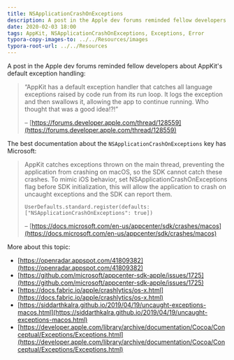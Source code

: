 ```yaml
---
title: NSApplicationCrashOnExceptions
description: A post in the Apple dev forums reminded fellow developers about AppKit's default exception handling
date: 2020-02-03 18:00
tags: AppKit, NSApplicationCrashOnExceptions, Exceptions, Error
typora-copy-images-to: ../../Resources/images
typora-root-url: ../../Resources
---
```


A post in the Apple dev forums reminded fellow developers about AppKit's default exception handling:

> “AppKit has a default exception handler that catches all language exceptions raised by code run from its run loop. It logs the exception and then swallows it, allowing the app to continue running. Who thought that was a good idea!?!”
>
> – [https://forums.developer.apple.com/thread/128559](https://forums.developer.apple.com/thread/128559)

The best documentation about the `NSApplicationCrashOnExceptions` key has Microsoft:

> AppKit catches exceptions thrown on the main thread, preventing the application from crashing on macOS, so the SDK cannot catch these crashes. To mimic iOS behavior, set NSApplicationCrashOnExceptions flag before SDK initialization, this will allow the application to crash on uncaught exceptions and the SDK can report them.
>
> `UserDefaults.standard.register(defaults: ["NSApplicationCrashOnExceptions": true])`
>
> – [https://docs.microsoft.com/en-us/appcenter/sdk/crashes/macos](https://docs.microsoft.com/en-us/appcenter/sdk/crashes/macos)

More about this topic:

- [https://openradar.appspot.com/41809382](https://openradar.appspot.com/41809382)
- [https://github.com/microsoft/appcenter-sdk-apple/issues/1725](https://github.com/microsoft/appcenter-sdk-apple/issues/1725)
- [https://docs.fabric.io/apple/crashlytics/os-x.html](https://docs.fabric.io/apple/crashlytics/os-x.html)
- [https://siddarthkalra.github.io/2019/04/19/uncaught-exceptions-macos.html](https://siddarthkalra.github.io/2019/04/19/uncaught-exceptions-macos.html)
- [https://developer.apple.com/library/archive/documentation/Cocoa/Conceptual/Exceptions/Exceptions.html](https://developer.apple.com/library/archive/documentation/Cocoa/Conceptual/Exceptions/Exceptions.html)